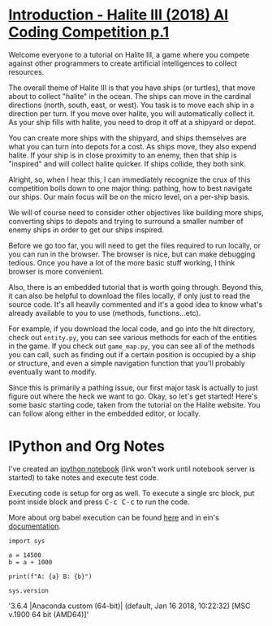 

# [Introduction - Halite III (2018) AI Coding Competition p.1](https://pythonprogramming.net/introduction-halite-iii-ai-coding-competition/)

Welcome everyone to a tutorial on Halite III, a game where you compete against
other programmers to create artificial intelligences to collect resources.

The overall theme of Halite III is that you have ships (or turtles), that move
about to collect "halite" in the ocean. The ships can move in the cardinal
directions (north, south, east, or west). You task is to move each ship in a
direction per turn. If you move over halite, you will automatically collect it.
As your ship fills with halite, you need to drop it off at a shipyard or depot.

You can create more ships with the shipyard, and ships themselves are what you
can turn into depots for a cost. As ships move, they also expend halite. If your
ship is in close proximity to an enemy, then that ship is "inspired" and will
collect halite quicker. If ships collide, they both sink.

Alright, so, when I hear this, I can immediately recognize the crux of this
competition boils down to one major thing: pathing, how to best navigate our
ships. Our main focus will be on the micro level, on a per-ship basis.

We will of course need to consider other objectives like building more ships,
converting ships to depots and trying to surround a smaller number of enemy
ships in order to get our ships inspired.

Before we go too far, you will need to get the files required to run locally, or
you can run in the browser. The browser is nice, but can make debugging tedious.
Once you have a lot of the more basic stuff working, I think browser is more
convenient.

Also, there is an embedded tutorial that is worth going through. Beyond this, it
can also be helpful to download the files locally, if only just to read the
source code. It's all heavily commented and it's a good idea to know what's
already available to you to use (methods, functions&#x2026;etc).

For example, if you download the local code, and go into the hlt directory,
check out `entity.py`, you can see various methods for each of the entities in the
game. If you check out `game_map.py`, you can see all of the methods you can call,
such as finding out if a certain position is occupied by a ship or structure,
and even a simple navigation function that you'll probably eventually want to
modify.

Since this is primarily a pathing issue, our first major task is actually to
just figure out where the heck we want to go. Okay, so let's get started! Here's
some basic starting code, taken from the tutorial on the Halite website. You can
follow along either in the embedded editor, or locally.


# IPython and Org Notes

I've created an [ipython notebook]((:url-or-port%20"http://127.0.0.1:8888"%20:name%20"testing_grounds.ipynb")) (link won't work until notebook server is
started) to take notes and execute test code.

Executing code is setup for org as well. To execute a single src block, put
point inside block and press <kbd>C-c C-c</kbd> to run the code.

More about org babel execution can be found [here](https://orgmode.org/worg/org-contrib/babel/intro.html) and in ein's [documentation](http://millejoh.github.io/emacs-ipython-notebook/#org-mode-integration).

    import sys
    
    a = 14500
    b = a + 1000
    
    print(f"A: {a} B: {b}")
    
    sys.version

'3.6.4 |Anaconda custom (64-bit)| (default, Jan 16 2018, 10:22:32) [MSC v.1900 64 bit (AMD64)]'

